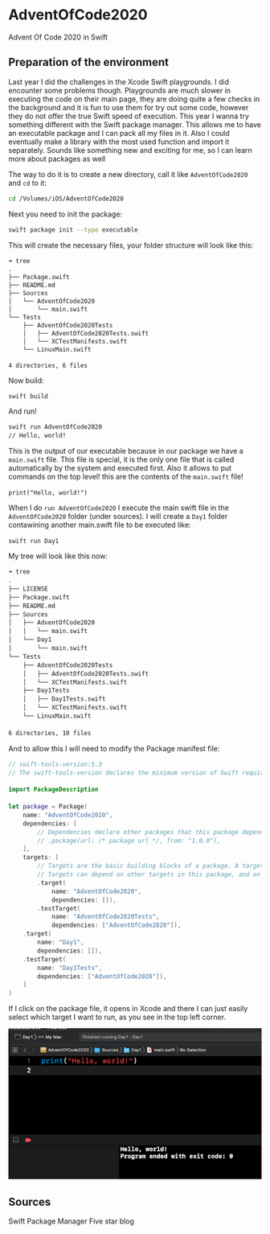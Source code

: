 # AdventOfCode2020
 Advent Of Code 2020 in Swift

## Preparation of the environment

Last year I did the challenges in the Xcode Swift playgrounds. I did encounter some problems though. Playgrounds are much slower in executing the code on their main page, they are doing quite a few checks in the background and it is fun to use them for try out some code, however they do not offer the true Swift speed of execution.
This year I wanna try something different with the Swift package manager. This allows me to have an executable package and I can pack all my files in it. Also I could eventually make a library with the most used function and import it separately. Sounds like something new and exciting for me, so I can learn more about packages as well

The way to do it is to create a new directory, call it like `AdventOfCode2020` and `cd` to it:
```bash
cd /Volumes/iOS/AdventOfCode2020
```
Next you need to init the package:

```bash
swift package init --type executable
```

This will create the necessary files, your folder structure will look like this:

```
➜ tree
.
├── Package.swift
├── README.md
├── Sources
│   └── AdventOfCode2020
│       └── main.swift
└── Tests
    ├── AdventOfCode2020Tests
    │   ├── AdventOfCode2020Tests.swift
    │   └── XCTestManifests.swift
    └── LinuxMain.swift

4 directories, 6 files
```
Now build:

```bash
swift build
```
And run!

```bash
swift run AdventOfCode2020
// Hello, world!
```
This is the output of our executable because in our package we have a `main.swift` file. This file is special, it is the only one file that is called automatically by the system and executed first. Also it allows to put commands on the top level!
this are the contents of the `main.swift` file!

`print("Hello, world!")`

When I do `run AdventOfCode2020` I execute the main swift file in the `AdventOfCode2020` folder (under sources).
I will create a `Day1` folder contawining another main.swift file to be executed like:

`swift run Day1`

My tree will look like this now:
```bash
➜ tree
.
├── LICENSE
├── Package.swift
├── README.md
├── Sources
│   ├── AdventOfCode2020
│   │   └── main.swift
│   └── Day1
│       └── main.swift
└── Tests
    ├── AdventOfCode2020Tests
    │   ├── AdventOfCode2020Tests.swift
    │   └── XCTestManifests.swift
    ├── Day1Tests
    │   ├── Day1Tests.swift
    │   └── XCTestManifests.swift
    └── LinuxMain.swift

6 directories, 10 files
```

And to allow this I will need to modify the Package manifest file:
```swift
// swift-tools-version:5.3
// The swift-tools-version declares the minimum version of Swift required to build this package.

import PackageDescription

let package = Package(
    name: "AdventOfCode2020",
    dependencies: [
        // Dependencies declare other packages that this package depends on.
        // .package(url: /* package url */, from: "1.0.0"),
    ],
    targets: [
        // Targets are the basic building blocks of a package. A target can define a module or a test suite.
        // Targets can depend on other targets in this package, and on products in packages this package depends on.
        .target(
            name: "AdventOfCode2020",
            dependencies: []),
        .testTarget(
            name: "AdventOfCode2020Tests",
            dependencies: ["AdventOfCode2020"]),
	.target(
		name: "Day1",
		dependencies: []),
	.testTarget(
		name: "Day1Tests",
		dependencies: ["AdventOfCode2020"]),
    ]
)


```
If I click on the package file, it opens in Xcode and there I can just easily select which target I want to run, as you see in the top left corner.

![""](/images/aoc1.png)

## Sources

Swift Package Manager
Five star blog
